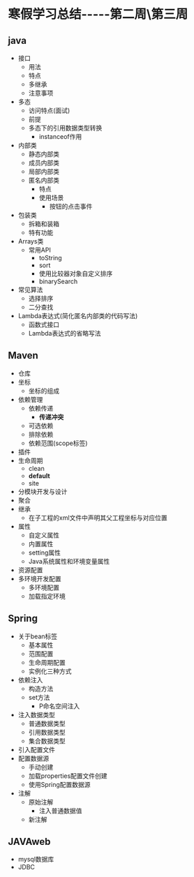 # 寒假学习总结-----第二周\第三周

## java

- 接口
  - 用法
  - 特点
  - 多继承
  - 注意事项
- 多态
  - 访问特点(面试)
  - 前提
  - 多态下的引用数据类型转换
    - instanceof作用
- 内部类
  - 静态内部类
  - 成员内部类
  - 局部内部类
  - 匿名内部类
    - 特点
    - 使用场景
      - 按钮的点击事件
- 包装类
  - 拆箱和装箱
  - 特有功能
- Arrays类
  - 常用API
    - toString
    - sort
    - 使用比较器对象自定义排序
    - binarySearch
- 常见算法
  - 选择排序
  - 二分查找
- Lambda表达式(简化匿名内部类的代码写法)
  - 函数式接口
  - Lambda表达式的省略写法

## Maven

- 仓库
- 坐标
  - 坐标的组成
- 依赖管理
  - 依赖传递
    - **传递冲突**
  - 可选依赖
  - 排除依赖
  - 依赖范围(scope标签)
- 插件
- 生命周期
  - clean
  - **default**
  - site
- 分模块开发与设计
- 聚合
- 继承
  - 在子工程的xml文件中声明其父工程坐标与对应位置
- 属性
  - 自定义属性
  - 内置属性
  - setting属性
  - Java系统属性和环境变量属性
- 资源配置
- 多环境开发配置
  - 多环境配置
  - 加载指定环境

## Spring

- 关于bean标签
  - 基本属性
  - 范围配置
  - 生命周期配置
  - 实例化三种方式
- 依赖注入
  - 构造方法
  - set方法
    - P命名空间注入
- 注入数据类型
  - 普通数据类型
  - 引用数据类型
  - 集合数据类型
- 引入配置文件
- 配置数据源
  - 手动创建
  - 加载properties配置文件创建
  - 使用Spring配置数据源
- 注解
  - 原始注解
    - 注入普通数据值
  - 新注解

## JAVAweb

- mysql数据库
- JDBC
